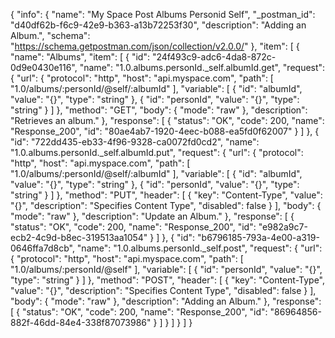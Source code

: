 {
  "info": {
    "name": "My Space Post Albums Personid Self",
    "_postman_id": "d40df62b-f6c9-42e9-b363-a13b72253f30",
    "description": "Adding an Album.",
    "schema": "https://schema.getpostman.com/json/collection/v2.0.0/"
  },
  "item": [
    {
      "name": "Albums",
      "item": [
        {
          "id": "24f493c9-adc6-4da8-872c-0d9e0430e116",
          "name": "1.0.albums.personId._self.albumId.get",
          "request": {
            "url": {
              "protocol": "http",
              "host": "api.myspace.com",
              "path": [
                "1.0/albums/:personId/@self/:albumId"
              ],
              "variable": [
                {
                  "id": "albumId",
                  "value": "{}",
                  "type": "string"
                },
                {
                  "id": "personId",
                  "value": "{}",
                  "type": "string"
                }
              ]
            },
            "method": "GET",
            "body": {
              "mode": "raw"
            },
            "description": "Retrieves an album."
          },
          "response": [
            {
              "status": "OK",
              "code": 200,
              "name": "Response_200",
              "id": "80ae4ab7-1920-4eec-b088-ea5fd0f62007"
            }
          ]
        },
        {
          "id": "722dd435-eb33-4f96-9328-ca0072fd0cd2",
          "name": "1.0.albums.personId._self.albumId.put",
          "request": {
            "url": {
              "protocol": "http",
              "host": "api.myspace.com",
              "path": [
                "1.0/albums/:personId/@self/:albumId"
              ],
              "variable": [
                {
                  "id": "albumId",
                  "value": "{}",
                  "type": "string"
                },
                {
                  "id": "personId",
                  "value": "{}",
                  "type": "string"
                }
              ]
            },
            "method": "PUT",
            "header": [
              {
                "key": "Content-Type",
                "value": "{}",
                "description": "Specifies Content Type",
                "disabled": false
              }
            ],
            "body": {
              "mode": "raw"
            },
            "description": "Update an Album."
          },
          "response": [
            {
              "status": "OK",
              "code": 200,
              "name": "Response_200",
              "id": "e982a9c7-ecb2-4c9d-b8ec-319513aa1054"
            }
          ]
        },
        {
          "id": "b6796185-793a-4e00-a319-0646ffa7d8cb",
          "name": "1.0.albums.personId._self.post",
          "request": {
            "url": {
              "protocol": "http",
              "host": "api.myspace.com",
              "path": [
                "1.0/albums/:personId/@self"
              ],
              "variable": [
                {
                  "id": "personId",
                  "value": "{}",
                  "type": "string"
                }
              ]
            },
            "method": "POST",
            "header": [
              {
                "key": "Content-Type",
                "value": "{}",
                "description": "Specifies Content Type",
                "disabled": false
              }
            ],
            "body": {
              "mode": "raw"
            },
            "description": "Adding an Album."
          },
          "response": [
            {
              "status": "OK",
              "code": 200,
              "name": "Response_200",
              "id": "86964856-882f-46dd-84e4-338f87073986"
            }
          ]
        }
      ]
    }
  ]
}